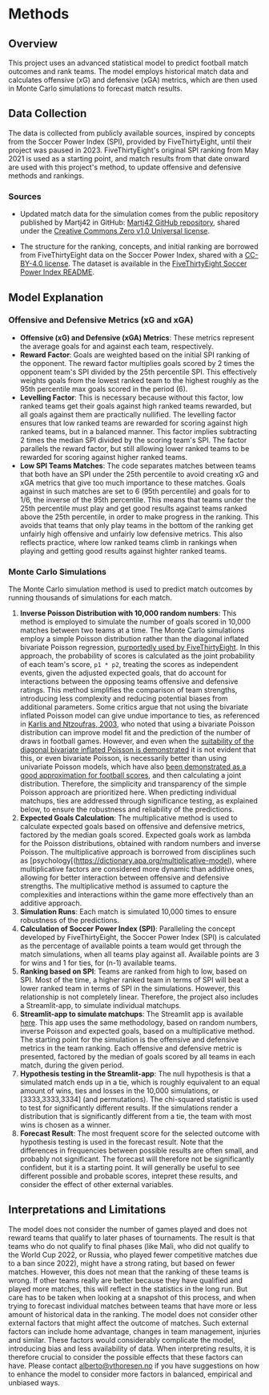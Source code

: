 # Methods

## Overview

This project uses an advanced statistical model to predict football match outcomes and rank teams. The model employs historical match data and calculates offensive (xG) and defensive (xGA) metrics, which are then used in Monte Carlo simulations to forecast match results.

## Data Collection

The data is collected from publicly available sources, inspired by concepts from the Soccer Power Index (SPI), provided by FiveThirtyEight, until their project was paused in 2023. FiveThirtyEight's original SPI ranking from May 2021 is used as a starting point, and match results from that date onward are used with this project's method, to update offensive and defensive methods and rankings.

### Sources
- Updated match data for the simulation comes from the public repository published by Martj42 in GitHub: <a href="https://github.com/martj42/international_results" target="_blank">Martj42 GitHub repository</a>, shared under the <a href="https://github.com/martj42/international_results/blob/master/LICENSE" target="_blank">Creative Commons Zero v1.0 Universal license</a>.

- The structure for the ranking, concepts, and initial ranking are borrowed from FiveThirtyEight data on the Soccer Power Index, shared with a <a href="https://github.com/fivethirtyeight/data/blob/master/LICENSE" target="_blank">CC-BY-4.0 license</a>. The dataset is available in the <a href="https://github.com/fivethirtyeight/data/blob/master/soccer-spi/README.md" target="_blank">FiveThirtyEight Soccer Power Index README</a>.


## Model Explanation

### Offensive and Defensive Metrics (xG and xGA)
- **Offensive (xG) and Defensive (xGA) Metrics**: These metrics represent the average goals for and against each team, respectively.
- **Reward Factor**: Goals are weighted based on the initial SPI ranking of the opponent. The reward factor multiplies goals scored by 2 times the opponent team's SPI divided by the 25th percentile SPI. This effectively weights goals from the lowest ranked team to the highest roughly as the 95th percentile max goals scored in the period (6).
- **Levelling Factor**: This is necessary because without this factor, low ranked teams get their goals against high ranked teams rewarded, but all goals against them are practically nullified. The levelling factor ensures that low ranked teams are rewarded for scoring against high ranked teams, but in a balanced manner. This factor implies subtracting 2 times the median SPI divided by the scoring team's SPI. The factor parallels the reward factor, but still allowing lower ranked teams to be rewarded for scoring against higher ranked teams.
- **Low SPI Teams Matches**: The code separates matches between teams that both have an SPI under the 25th percentile to avoid creating xG and xGA metrics that give too much importance to these matches. Goals against in such matches are set to 6 (95th percentile) and goals for to 1/6, the inverse of the 95th percentile. This means that teams under the 25th percentile must play and get good results against teams ranked above the 25th percentile, in order to make progress in the ranking. This avoids that teams that only play teams in the bottom of the ranking get unfairly high offensive and unfairly low defensive metrics. This also reflects practice, where low ranked teams climb in rankings when playing and getting good results against highter ranked teams.

### Monte Carlo Simulations
The Monte Carlo simulation method is used to predict match outcomes by running thousands of simulations for each match.

1. **Inverse Poisson Distribution with 10,000 random numbers**: This method is employed to simulate the number of goals scored in 10,000 matches between two teams at a time. The Monte Carlo simulations employ a simple Poisson distribution rather than the diagonal inflated bivariate Poisson regression, [purportedly used by FiveThirtyEight](https://fivethirtyeight.com/features/its-brazils-world-cup-to-lose/). In this approach, the probability of scores is calculated as the joint probability of each team's score, `p1 * p2`, treating the scores as independent events, given the adjusted expected goals, that do account for interactions between the opposing teams offensive and defensive ratings. This method simplifies the comparison of team strengths, introducing less complexity and reducing potential biases from additional parameters. Some critics argue that not using the bivariate inflated Poisson model can give undue importance to ties, as referenced in [Karlis and Ntzoufras, 2003](https://doi.org/10.1111/1467-9884.00366), who noted that using a bivariate Poisson distribution can improve model fit and the prediction of the number of draws in football games. However, and even when the [suitability of the diagonal bivariate inflated Poisson is demonstrated](https://www.jstor.org/stable/43965722) it is not evident that this, or even bivariate Poisson, is necessarily better than using univariate Poisson models, which have also [been demonstrated as a good approximation for football scores](https://doi.org/10.1111/j.1467-9574.1982.tb00782.x), and then calculating a joint distribution. Therefore, the simplicity and transparency of the simple Poisson approach are prioritized here. When predicting individual matchups, ties are addressed through significance testing, as explained below, to ensure the robustness and reliability of the predictions.
2. **Expected Goals Calculation**: The multiplicative method is used to calculate expected goals based on offensive and defensive metrics, factored by the median goals scored. Expected goals work as lambda for the Poisson distributions, obtained with random numbers and inverse Poisson. The multiplicative approach is borrowed from disciplines such as [psychology[(https://dictionary.apa.org/multiplicative-model), where multiplicative factors are considered more dynamic than additive ones, allowing for better interaction between offensive and defensive strengths. The multiplicative method is assumed to capture the complexities and interactions within the game more effectively than an additive approach.
3. **Simulation Runs**: Each match is simulated 10,000 times to ensure robustness of the predictions.
4. **Calculation of Soccer Power Index (SPI)**: Paralleling the concept developed by FiveThirtyEight, the Soccer Power Index (SPI) is calculated as the percentage of available points a team would get through the match simulations, when all teams play against all. Available points are 3 for wins and 1 for ties, for (n-1) available teams.
5. **Ranking based on SPI**: Teams are ranked from high to low, based on SPI. Most of the time, a higher ranked team in terms of SPI will beat a lower ranked team in terms of SPI in the simulations. However, this relationship is not completely linear. Therefore, the project also includes a Streamlit-app, to simulate individual matchups.
6. **Streamlit-app to simulate matchups**: The Streamlit app is available <a href="https://footballpredictor.streamlit.app/" target="_blank">here</a>. This app uses the same methodology, based on random numbers, inverse Poisson and expected goals, based on a multiplicative method. The starting point for the simulation is the offensive and defensive metrics in the team ranking. Each offensive and defensive metric is presented, factored by the median of goals scored by all teams in each match, during the given period.
7. **Hypothesis testing in the Streamlit-app**: The null hypothesis is that a simulated match ends up in a tie, which is roughly equivalent to an equal amount of wins, ties and losses in the 10,000 simulations, or [3333,3333,3334] (and permutations). The chi-squared statistic is used to test for significantly different results. If the simulations render a distribution that is significantly different from a tie, the team with most wins is chosen as a winner.
8. **Forecast Result**: The most frequent score for the selected outcome with hypothesis testing is used in the forecast result. Note that the differences in frequencies between possible results are often small, and probably not significant. The forecast will therefore not be significantly confident, but it is a starting point. It will generally be useful to see different possible and probable scores, intepret these results, and consider the effect of other external variables.

## Interpretations and Limitations
The model does not consider the number of games played and does not reward teams that qualify to later phases of tournaments. The result is that teams who do not qualify to final phases (like Mali, who did not qualify to the World Cup 2022, or Russia, who played fewer competitive matches due to a ban since 2022), might have a strong rating, but based on fewer matches. However, this does not mean that the ranking of these teams is wrong. If other teams really are better because they have qualified and played more matches, this will reflect in the statistics in the long run. But care has to be taken when looking at a snapshot of this process, and when trying to forecast individual matches between teams that have more or less amount of historical data in the ranking. The model does not consider other external factors that might affect the outcome of matches. Such external factors can include home advantage, changes in team management, injuries and similar. These factors would considerably complicate the model, introducing bias and less availability of data. When interpreting results, it is therefore crucial to consider the possible effects that these factors can have. Please contact alberto@vthoresen.no if you have suggestions on how to enhance the model to consider more factors in balanced, empirical and unbiased ways.
